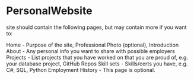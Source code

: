 # PersonalWebsite

site should contain the following pages, but may contain more if you want to:

Home - Purpose of the site, Professional Photo (optional), Introduction
About - Any personal info you want to share with possible employers
Projects - List projects that you have worked on that you are proud of, e.g. your database project, GitHub Repos
Skill sets - Skills/certs you have, e.g. C#, SQL, Python
Employment History - This page is optional.
